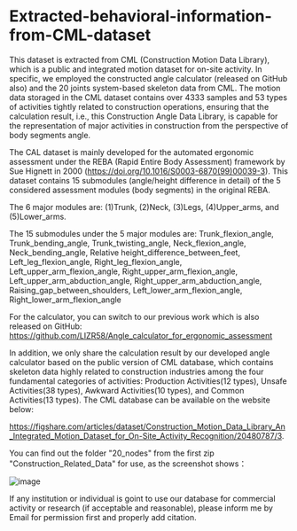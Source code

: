 # Extracted-behavioral-information-from-CML-dataset
This dataset is extracted from CML (Construction Motion Data Library), which is a public and integrated motion dataset for on-site activity. In specific, we employed the constructed angle calculator (released on GitHub also) and the 20 joints system-based skeleton data from CML. The motion data storaged in the CML dataset contains over 4333 samples and 53 types of activities tightly related to construction operations, ensuring that the calculation result, i.e., this Construction Angle Data Library, is capable for the representation of major activities in construction from the perspective of body segments angle.

The CAL dataset is mainly developed for the automated ergonomic assessment under the REBA (Rapid Entire Body Assessment) framework by Sue Hignett in 2000 (https://doi.org/10.1016/S0003-6870(99)00039-3). This dataset contains 15 submodules (angle/height difference in detail) of the 5 considered  assessment modules (body segments) in the original REBA.

The 6 major modules are: (1)Trunk, (2)Neck, (3)Legs, (4)Upper_arms, and (5)Lower_arms.

The 15 submodules under the 5 major modules are: Trunk_flexion_angle, Trunk_bending_angle, Trunk_twisting_angle, Neck_flexion_angle, Neck_bending_angle, Relative height_difference_between_feet, Left_leg_flexion_angle, Right_leg_flexion_angle, Left_upper_arm_flexion_angle, Right_upper_arm_flexion_angle, Left_upper_arm_abduction_angle, Right_upper_arm_abduction_angle, Raising_gap_between_shoulders, Left_lower_arm_flexion_angle, Right_lower_arm_flexion_angle

For the calculator, you can switch to our previous work which is also released on GitHub: https://github.com/LIZR58/Angle_calculator_for_ergonomic_assessment

In addition, we only share the calculation result by our developed angle calculator based on the public version of CML database, which contains skeleton data highly related to construction industries among the four fundamental categories of activities: Production Activities(12 types), Unsafe Activities(38 types), Awkward Activities(10 types), and Common Activities(13 types). The CML database can be available on the website below: 

https://figshare.com/articles/dataset/Construction_Motion_Data_Library_An_Integrated_Motion_Dataset_for_On-Site_Activity_Recognition/20480787/3. 

You can find out the folder "20_nodes" from the first zip "Construction_Related_Data" for use, as the screenshot shows：

![image](https://github.com/LIZR58/Construction_Ergonomic_Data_Library/assets/133872933/2e544726-1554-4bf7-808c-3d2bec11cca3)


If any institution or individual is goint to use our database for commercial activity or research (if acceptable and reasonable), please inform me by Email for permission first and properly add citation.
